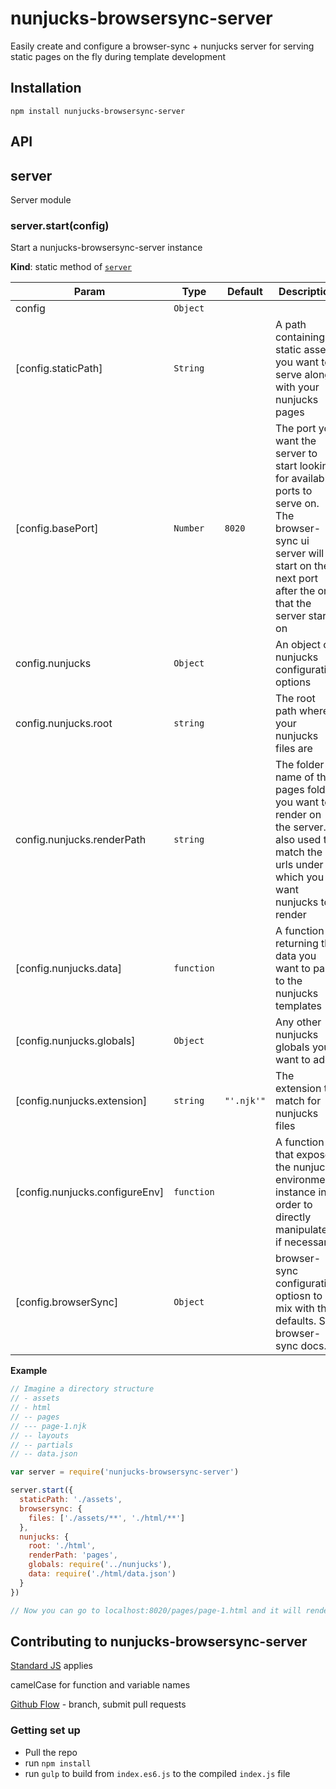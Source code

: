 # nunjucks-browsersync-server

Easily create and configure a browser-sync + nunjucks server for serving static pages on the fly during template development

## Installation

`npm install nunjucks-browsersync-server`

## API

<a name="module_server"></a>

## server
Server module

<a name="module_server.start"></a>

### server.start(config)
Start a nunjucks-browsersync-server instance

**Kind**: static method of <code>[server](#module_server)</code>  

| Param | Type | Default | Description |
| --- | --- | --- | --- |
| config | <code>Object</code> |  |  |
| [config.staticPath] | <code>String</code> |  | A path containing static assets you want to serve along with your nunjucks pages |
| [config.basePort] | <code>Number</code> | <code>8020</code> | The port you want the server to start looking for available ports to serve on. The browser-sync ui server will start on the next port after the one that the server starts on |
| config.nunjucks | <code>Object</code> |  | An object of nunjucks configuration options |
| config.nunjucks.root | <code>string</code> |  | The root path where your nunjucks files are |
| config.nunjucks.renderPath | <code>string</code> |  | The folder name of the pages folder you want to render on the server. Is also used to match the urls under which you want nunjucks to render |
| [config.nunjucks.data] | <code>function</code> |  | A function returning the data you want to pass to the nunjucks templates |
| [config.nunjucks.globals] | <code>Object</code> |  | Any other nunjucks globals you want to add |
| [config.nunjucks.extension] | <code>string</code> | <code>&quot;&#x27;.njk&#x27;&quot;</code> | The extension to match for nunjucks files |
| [config.nunjucks.configureEnv] | <code>function</code> |  | A function that exposes the nunjucks environment instance in order to directly manipulate it if necessary |
| [config.browserSync] | <code>Object</code> |  | browser-sync configuration optiosn to mix with the defaults. See browser-sync docs. |

**Example**  
```js
// Imagine a directory structure// - assets// - html// -- pages// --- page-1.njk// -- layouts// -- partials// -- data.jsonvar server = require('nunjucks-browsersync-server')server.start({  staticPath: './assets',  browsersync: {    files: ['./assets/**', './html/**']  },  nunjucks: {    root: './html',    renderPath: 'pages',    globals: require('../nunjucks'),    data: require('./html/data.json')  }})// Now you can go to localhost:8020/pages/page-1.html and it will render the nunjucks page at './html/pages/page-1.njk' on the fly
```

## Contributing to nunjucks-browsersync-server

[Standard JS](http://standardjs.com/) applies

camelCase for function and variable names

[Github Flow](https://guides.github.com/introduction/flow/) - branch, submit pull requests

### Getting set up

- Pull the repo
- run `npm install`
- run `gulp` to build from `index.es6.js` to the compiled `index.js` file
